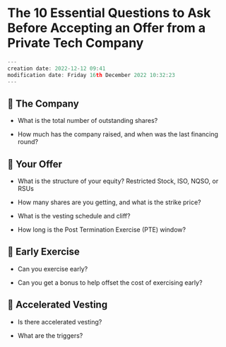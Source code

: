 
The 10 Essential Questions to Ask Before Accepting an Offer from a Private Tech Company
=======================================================================

```javascript
---
creation date: 2022-12-12 09:41
modification date: Friday 16th December 2022 10:32:23
---
```

## 🏢 The Company

-   What is the total number of outstanding shares?
    
-   How much has the company raised, and when was the last financing round?
    

## 📄 Your Offer

-   What is the structure of your equity? Restricted Stock, ISO, NQSO, or RSUs
    
-   How many shares are you getting, and what is the strike price?
    
-   What is the vesting schedule and cliff?
    
-   How long is the Post Termination Exercise (PTE) window?
    

## 💸 Early Exercise

-   Can you exercise early?
    
-   Can you get a bonus to help offset the cost of exercising early?
    

## 🦺 Accelerated Vesting

-   Is there accelerated vesting?
    
-   What are the triggers?